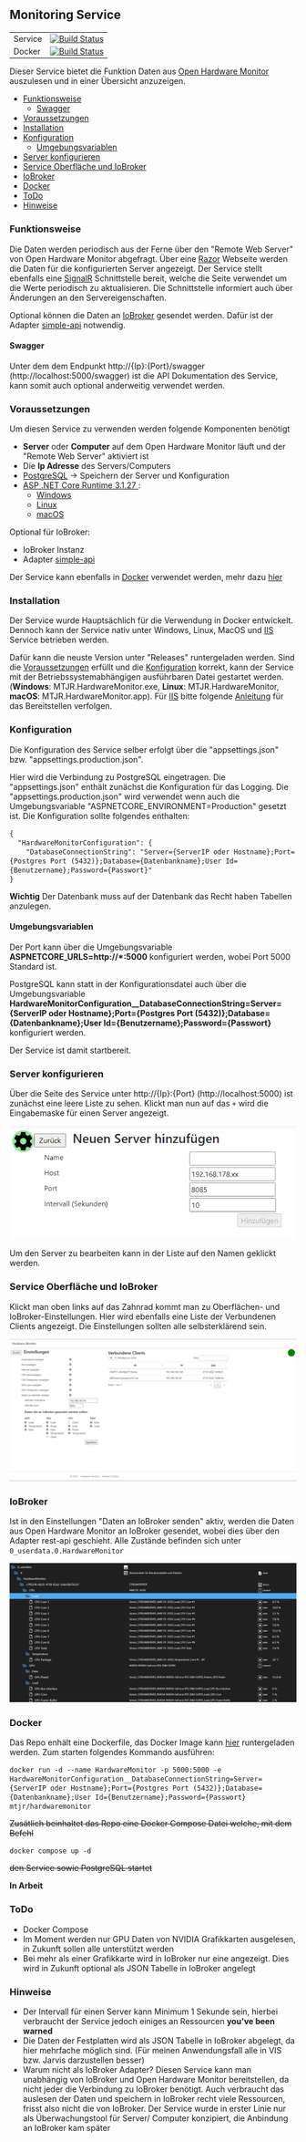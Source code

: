 ## Monitoring Service
| | |
|--|--|
Service | [![Build Status](https://dev.azure.com/mtrinkies/MTJR/_apis/build/status/MTrinkiesJr.MTJR.HardwareMonitor?branchName=master)](https://dev.azure.com/mtrinkies/MTJR/_build/latest?definitionId=57&branchName=master)|
Docker| [![Build Status](https://dev.azure.com/mtrinkies/MTJR/_apis/build/status/MTrinkiesJr.MTJR.HardwareMonitor%20Docker?branchName=master)](https://dev.azure.com/mtrinkies/MTJR/_build/latest?definitionId=59&branchName=master)|

Dieser Service bietet die Funktion Daten aus [Open Hardware Monitor](https://openhardwaremonitor.org/) auszulesen und in einer Übersicht anzuzeigen.

  * [Funktionsweise](#funktionsweise)
    + [Swagger](#swagger)
  * [Voraussetzungen](#voraussetzungen)
  * [Installation](#installation)
  * [Konfiguration](#konfiguration)
    + [Umgebungsvariablen](#umgebungsvariablen)
  * [Server konfigurieren](#server-konfigurieren)
  * [Service Oberfläche und IoBroker](#service-oberfl-che-und-iobroker)
  * [IoBroker](#iobroker)
  * [Docker](#docker)
  * [ToDo](#todo)
  * [Hinweise](#hinweise)

### Funktionsweise
Die Daten werden periodisch aus der Ferne über den "Remote Web Server" von Open Hardware Monitor abgefragt.
Über eine [Razor](https://docs.microsoft.com/de-de/aspnet/core/razor-pages/?view=aspnetcore-6.0&tabs=visual-studio) Webseite werden die Daten für die konfigurierten Server angezeigt.
Der Service stellt ebenfalls eine [SignalR](https://docs.microsoft.com/de-de/aspnet/signalr/overview/getting-started/introduction-to-signalr) Schnittstelle bereit, welche die Seite verwendet um die Werte periodisch zu aktualisieren.
Die Schnittstelle informiert auch über Änderungen an den Servereigenschaften.

Optional können die Daten an [IoBroker](https://www.iobroker.net/) gesendet werden. Dafür ist der Adapter [simple-api](https://github.com/ioBroker/ioBroker.rest-api/blob/master/README.md) notwendig.
 #### Swagger
 Unter dem dem Endpunkt http://{Ip}:{Port}/swagger (http://localhost:5000/swagger) ist die API Dokumentation des Service, kann somit auch optional anderweitig verwendet werden.
 
### Voraussetzungen
Um diesen Service zu verwenden werden folgende Komponenten benötigt

 -  **Server** oder **Computer** auf dem Open Hardware Monitor läuft und der "Remote Web Server" aktiviert ist
 - Die **Ip Adresse** des Servers/Computers
 - [PostgreSQL](https://www.postgresql.org/) -> Speichern der Server und Konfiguration
- [ASP .NET Core Runtime 3.1.27 ](https://dotnet.microsoft.com/en-us/download/dotnet/3.1):
	 - [Windows](https://dotnet.microsoft.com/en-us/download/dotnet/thank-you/runtime-aspnetcore-3.1.27-windows-x64-binaries)
	 - [Linux](https://docs.microsoft.com/de-de/dotnet/core/install/linux?WT.mc_id=dotnet-35129-website)
	 - [macOS](https://dotnet.microsoft.com/en-us/download/dotnet/thank-you/runtime-aspnetcore-3.1.27-macos-x64-binaries)
 
 Optional für IoBroker:
 
 - IoBroker Instanz
 - Adapter [simple-api](https://github.com/ioBroker/ioBroker.rest-api/blob/master/README.md)

Der Service kann ebenfalls in [Docker](https://www.docker.com/) verwendet werden, mehr dazu [hier](#docker)

### Installation
Der Service wurde Hauptsächlich für die Verwendung in Docker entwickelt. Dennoch kann der Service nativ unter Windows, Linux, MacOS und [IIS](https://www.iis.net/) Service betrieben werden.

Dafür kann die neuste Version unter "Releases" runtergeladen werden. Sind die [Voraussetzungen](#voraussetzungen) erfüllt und die [Konfiguration](#konfiguration) korrekt, kann der Service mit der Betriebssystemabhängigen ausführbaren Datei gestartet werden.
(**Windows**: MTJR.HardwareMonitor.exe, **Linux**: MTJR.HardwareMonitor, **macOS**: MTJR.HardwareMonitor.app).
Für [IIS](https://www.iis.net/) bitte folgende [Anleitung](https://jakeydocs.readthedocs.io/en/latest/publishing/iis.html) für das Bereitstellen verfolgen.

### Konfiguration
Die Konfiguration des Service selber erfolgt über die "appsettings.json" bzw. "appsettings.production.json".

Hier wird die Verbindung zu PostgreSQL eingetragen. Die "appsettings.json" enthält zunächst die Konfiguration für das Logging.
Die "appsettings.production.json" wird verwendet wenn auch die Umgebungsvariable
"ASPNETCORE_ENVIRONMENT=Production" gesetzt ist.
Die Konfiguration sollte folgendes enthalten:
```
{
  "HardwareMonitorConfiguration": {
    "DatabaseConnectionString": "Server={ServerIP oder Hostname};Port={Postgres Port (5432)};Database={Datenbankname};User Id={Benutzername};Password={Passwort}"
}
```
**Wichtig** Der Datenbank muss auf der Datenbank das Recht haben Tabellen anzulegen.

#### Umgebungsvariablen
Der Port kann über die Umgebungsvariable
**ASPNETCORE_URLS=http://*:5000**
konfiguriert werden, wobei Port 5000 Standard ist.

PostgreSQL kann statt in der Konfigurationsdatei auch über die Umgebungsvariable
**HardwareMonitorConfiguration__DatabaseConnectionString=Server={ServerIP oder Hostname};Port={Postgres Port (5432)};Database={Datenbankname};User Id={Benutzername};Password={Passwort}**
konfiguriert werden.

Der Service ist damit startbereit.

### Server konfigurieren
Über die Seite des Service unter http://{Ip}:{Port} (http://localhost:5000) ist zunächst eine leere Liste zu sehen. Klickt man nun auf das `+` wird die Eingabemaske für einen Server angezeigt.

![NeuerServer](images/NeuerServer.PNG)

Um den Server zu bearbeiten kann in der Liste auf den Namen geklickt werden.

### Service Oberfläche und IoBroker
Klickt man oben links auf das Zahnrad kommt man zu Oberflächen- und IoBroker-Einstellungen.
Hier wird ebenfalls eine Liste der Verbundenen Clients angezeigt.
Die Einstellungen sollten alle selbsterklärend sein.

![Einstellungen](images/Einstellungen.PNG)

### IoBroker
Ist in den Einstellungen "Daten an IoBroker senden" aktiv, werden die Daten aus Open Hardware Monitor an IoBroker gesendet, wobei dies über den Adapter rest-api geschieht.
Alle Zustände befinden sich unter `0_userdata.0.HardwareMonitor`

![IoBroker](images/IoBroker.PNG)

### Docker
Das Repo enhält eine Dockerfile, das Docker Image kann [hier](https://hub.docker.com/r/mtjr/hardwaremonitor) runtergeladen werden.
Zum starten folgendes Kommando ausführen:
```
docker run -d --name HardwareMonitor -p 5000:5000 -e HardwareMonitorConfiguration__DatabaseConnectionString=Server={ServerIP oder Hostname};Port={Postgres Port (5432)};Database={Datenbankname};User Id={Benutzername};Password={Passwort} mtjr/hardwaremonitor
```
~~Zusätlich beinhaltet das Repo eine Docker Compose Datei welche, mit dem Befehl~~
```
docker compose up -d 
```
~~den Service sowie PostgreSQL startet~~

**In Arbeit**


### ToDo
- Docker Compose
- Im Moment werden nur GPU Daten von NVIDIA Grafikkarten ausgelesen, in Zukunft sollen alle unterstützt werden
- Bei mehr als einer Grafikkarte wird in IoBroker nur eine angezeigt. Dies wird in Zukunft optional als JSON Tabelle in IoBroker angelegt

### Hinweise
- Der Intervall für einen Server kann Minimum 1 Sekunde sein, hierbei verbraucht der Service jedoch einiges an Ressourcen **you've been warned**
- Die Daten der Festplatten wird als JSON Tabelle in IoBroker abgelegt, da hier mehrfache möglich sind. (Für meinen Anwendungsfall alle in VIS bzw. Jarvis darzustellen besser)
- Warum nicht als IoBroker Adapter? 
Diesen Service kann man unabhängig von IoBroker und Open Hardware Monitor bereitstellen, da nicht jeder die Verbindung zu IoBroker benötigt.
Auch verbraucht das auslesen der Daten und speichern in IoBroker recht viele Ressourcen, frisst also nicht die von IoBroker.
Der Service wurde in erster Linie nur als Überwachungstool für Server/ Computer konzipiert,
die Anbindung an IoBroker kam später